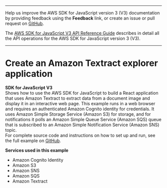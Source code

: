 --------

Help us improve the AWS SDK for JavaScript version 3 \(V3\) documentation by providing feedback using the **Feedback** link, or create an issue or pull request on [GitHub](https://github.com/awsdocs/aws-sdk-for-javascript-v3)\.

 The [AWS SDK for JavaScript V3 API Reference Guide](https://docs.aws.amazon.com/AWSJavaScriptSDK/v3/latest/index.html) describes in detail all the API operations for the AWS SDK for JavaScript version 3 \(V3\)\.

--------

# Create an Amazon Textract explorer application<a name="cross_TextractExplorer_javascript_topic"></a>

**SDK for JavaScript V3**  
 Shows how to use the AWS SDK for JavaScript to build a React application that uses Amazon Textract to extract data from a document image and display it in an interactive web page\. This example runs in a web browser and requires an authenticated Amazon Cognito identity for credentials\. It uses Amazon Simple Storage Service \(Amazon S3\) for storage, and for notifications it polls an Amazon Simple Queue Service \(Amazon SQS\) queue that is subscribed to an Amazon Simple Notification Service \(Amazon SNS\) topic\.   
 For complete source code and instructions on how to set up and run, see the full example on [GitHub](https://github.com/awsdocs/aws-doc-sdk-examples/tree/main/javascriptv3/example_code/cross-services/textract-react)\.   

**Services used in this example**
+ Amazon Cognito Identity
+ Amazon S3
+ Amazon SNS
+ Amazon SQS
+ Amazon Textract